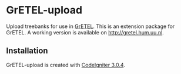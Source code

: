 # GrETEL-upload
Upload treebanks for use in [GrETEL](https://github.com/UiL-OTS-labs/GrETEL). This is an extension package for GrETEL. 
A working version is available on http://gretel.hum.uu.nl.

## Installation
GrETEL-upload is created with [CodeIgniter 3.0.4](https://www.codeigniter.com/).
